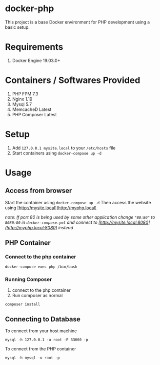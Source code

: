# docker-php

This project is a base Docker environment for PHP development using a basic setup.

# Requirements

1. Docker Engine 19.03.0+

# Containers / Softwares Provided

1. PHP FPM 7.3
2. Nginx 1.19
3. Mysql 5.7
4. MemcacheD Latest
5. PHP Composer Latest

# Setup

1. Add `127.0.0.1 mysite.local` to your `/etc/hosts` file
2. Start containers using `docker-compose up -d`

# Usage

## Access from browser

Start the container using `docker-compose up -d` Then access the website using [http://mysite.local](http://myphp.local)

*note: If port 80 is being used by some other application change `"80:80"` to `8080:80` in `docker-compose.yml` and connect to [http://mysite.local:8080](http://myphp.local:8080) instead*

## PHP Container

### Connect to the php container 
```bash
docker-compose exec php /bin/bash
```

### Running Composer 
1. connect to the php container
2. Run composer as normal
```
composer install
```

## Connecting to Database

To connect from your host machine
```
mysql -h 127.0.0.1 -u root -P 33060 -p
```

To connect from the PHP container
```
mysql -h mysql -u root -p
```


